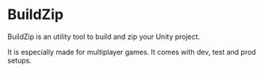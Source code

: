 # BuildZip
 BuildZip is an utility tool to build and zip your Unity project.


 It is especially made for multiplayer games. It comes with dev, test and prod setups.